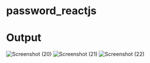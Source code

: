 # password_reactjs

# Output
![Screenshot (20)](https://github.com/Kratika963/password_reactjs/assets/83270616/8703c50b-7682-420c-8c7a-74235aa2da72)
![Screenshot (21)](https://github.com/Kratika963/password_reactjs/assets/83270616/fd7d21a0-be43-42a8-8a6a-535fd502662d)
![Screenshot (22)](https://github.com/Kratika963/password_reactjs/assets/83270616/c1584cd6-94cb-4651-8355-4d261961ca24)
